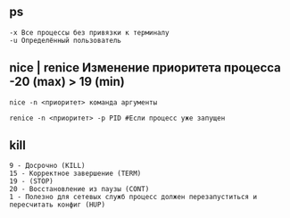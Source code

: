 ## ps
```
-x Все процессы без привязки к терминалу
-u Определённый пользователь
```
## nice | renice Изменение приоритета процесса -20 (max) > 19 (min)
```
nice -n <приоритет> команда аргументы

renice -n <приоритет> -р PID #Если процесс уже запущен
```

## kill
```
9 - Досрочно (KILL)
15 - Корректное завершение (TERM)
19 - (STOP)
20 - Восстановление из паузы (CONT)
1 - Полезно для сетевых служб процесс должен перезапуститься и пересчитать конфиг (HUP)
```
